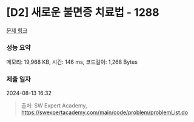 # [D2] 새로운 불면증 치료법 - 1288 

[문제 링크](https://swexpertacademy.com/main/code/problem/problemDetail.do?contestProbId=AV18_yw6I9MCFAZN) 

### 성능 요약

메모리: 19,968 KB, 시간: 146 ms, 코드길이: 1,268 Bytes

### 제출 일자

2024-08-13 16:32



> 출처: SW Expert Academy, https://swexpertacademy.com/main/code/problem/problemList.do